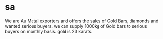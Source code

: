 # sa
We are Au Metal exporters and offers the sales of Gold Bars, diamonds and wanted serious buyers. we can supply 1000kg of Gold bars to serious buyers on monthly basis. gold is 23 karats. 
